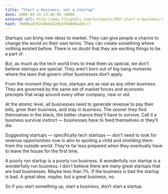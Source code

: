 ```yaml
---
title: "Start a business, not a startup"
date: 2008-04-25 13:46:00 +0000
external-url: http://www.37signals.com/svn/posts/997-start-a-business-not-a-startup
hash: 70d9bad7b7a9bdab205d794968a20cc7
---
```


Startups can bring new ideas to market. They can give people a chance to change the world on their own terms. They can create something where nothing existed before. There is no doubt that they are exciting things to be a part of.



But, as much as the tech world tries to treat them as special, we don’t believe startups are special. They aren’t born out of big bang moments where the laws that govern other businesses don’t apply.



From the moment they go live, startups are as real as any other business. They are governed by the same set of market forces and economic precepts that wrap around every other company, new or old.



At the atomic level, all businesses need to generate revenue to pay their bills, grow their business, and stay in business. The sooner they find themselves in the black, the better chance they’ll have to survive. Call it a business survival instinct — businesses have to feed themselves or they’ll die.



Suggesting startups — specifically tech startups — don’t need to look for revenue opportunities now is akin to spoiling a child and shielding them from the outside world: They’re far less prepared when they eventually have to leave the house for the first time.



A poorly run startup is a poorly run business. A wonderfully run startup is a wonderfully run business. I don’t believe there are many great startups that are bad businesses. Maybe less than 1%. If the business is bad the startup is bad. A great idea, maybe, but a great business, no.



So if you start something up, start a business, don’t start a startup.

  

